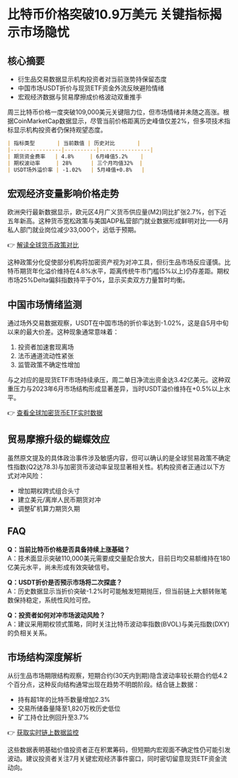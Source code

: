 # 比特币价格突破10.9万美元 关键指标揭示市场隐忧

## 核心摘要
- 衍生品交易数据显示机构投资者对当前涨势持保留态度
- 中国市场USDT折价与现货ETF资金外流反映避险情绪
- 宏观经济数据与贸易摩擦成价格波动双重推手

周三比特币价格一度突破109,000美元关键阻力位，但市场情绪并未随之高涨。根据CoinMarketCap数据显示，尽管当前价格距离历史峰值仅差2%，但多项技术指标显示机构投资者仍保持观望态度。

```markdown
| 指标类型       | 当前数值 | 历史对比       |
|----------------|----------|----------------|
| 期货资金费率   | 4.8%     | 6月峰值5.2%    |
| 期权波动率     | 28%      | 三个月均值32%  |
| USDT场外溢价率 | -1.02%   | 5月峰值+0.8%   |
```

## 宏观经济变量影响价格走势
欧洲央行最新数据显示，欧元区4月广义货币供应量(M2)同比扩张2.7%，创下近五年新高。这种货币宽松政策与美国ADP私营部门就业数据形成鲜明对比——6月私人部门就业岗位减少33,000个，远低于预期。

👉 [解读全球货币政策对比](https://bit.ly/okx_welcome)

这种政策分化促使部分机构将加密资产视为对冲工具，但衍生品市场反应谨慎。比特币期货年化溢价维持在4.8%水平，距离传统牛市门槛(5%以上)仍存差距。期权市场25%Delta偏斜指数持平于0%，显示买卖双方力量暂时均衡。

## 中国市场情绪监测
通过场外交易数据观察，USDT在中国市场的折价率达到-1.02%，这是自5月中旬以来的最大价差。这种现象通常意味着：
1. 投资者加速套现离场
2. 法币通道流动性紧张
3. 监管政策不确定性增加

与之对应的是现货ETF市场持续承压，周二单日净流出资金达3.42亿美元。这种双重压力与2023年6月市场结构形成显著差异，当时USDT溢价维持在+0.5%以上水平。

👉 [查看全球加密货币ETF实时数据](https://bit.ly/okx_welcome)

## 贸易摩擦升级的蝴蝶效应
虽然原文提及的具体政治事件涉及敏感内容，但可以确认的是全球贸易政策不确定性指数(Q2达78.3)与加密货币波动率呈现显著相关性。机构投资者正通过以下方式对冲风险：
- 增加期权跨式组合头寸
- 建立美元/离岸人民币期货对冲
- 调整矿机算力期货久期

## FAQ
**Q：当前比特币价格是否具备持续上涨基础？**  
A：技术面显示突破110,000美元需要成交量配合放大，目前日均交易额维持在180亿美元水平，尚未形成有效突破信号。

**Q：USDT折价是否预示市场将二次探底？**  
A：历史数据显示当折价突破-1.2%时可能触发短期抛压，但当前链上大额转账笔数保持稳定，系统性风险可控。

**Q：投资者如何对冲市场波动风险？**  
A：建议采用期权领式策略，同时关注比特币波动率指数(BVOL)与美元指数(DXY)的负相关关系。

## 市场结构深度解析
从衍生品市场期限结构观察，短期合约(30天内到期)隐含波动率较长期合约低4.2个百分点，这种反向结构通常出现在趋势不明朗阶段。结合链上数据：
- 持有超1年的比特币数量增加2.3%
- 交易所储备量降至1,820万枚历史低位
- 矿工持仓比例回升至3.7%

👉 [获取实时链上数据监控](https://bit.ly/okx_welcome)

这些数据表明基础价值投资者正在积累筹码，但短期内宏观面不确定性仍可能引发波动。建议投资者关注7月关键宏观经济事件窗口，同时密切留意现货ETF资金流动向。